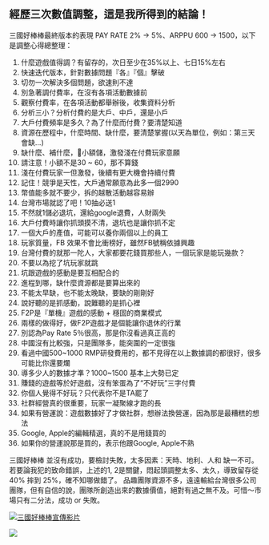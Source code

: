 ## 經歷三次數值調整，這是我所得到的結論！

三國好棒棒最終版本的表現 PAY RATE 2% -> 5%、ARPPU 600 -> 1500，以下是調整心得總整理：

1. 什麼遊戲值得調？有留存的，次日至少在35%以上、七日15%左右 
2. 快速迭代版本，針對數據問題『各』『個』擊破
3. 切勿一次解決多個問題，欲速則不達
4. 別急著調付費率，在沒有各項活動數據前
5. 觀察付費率，在各項活動都舉辦後，收集資料分析
6. 分析三小？分析付費的是大戶、中戶，還是小戶
7. 大戶付費頻率是多久？為了什麼而付費？要清楚知道 
8. 資源在歷程中，什麼時間、缺什麼，要清楚掌握(以天為單位，例如：第三天會缺...) 
9. 缺什麼、補什麼，小額儲，激發淺在付費玩家意願
10. 請注意！小額不是30 ~ 60，那不算錢 
11. 淺在付費玩家一但激發，後續有更大機會持續付費 
12. 記住！競爭是天性，大戶通常願意為此多一個2990 
13. 幣值能多就不要少，拆的越散活動越容易辦 
14. 台灣市場就認了吧！10抽必送1 
15. 不然就1儲必退坑，還給google退費，人財兩失
16. 大戶付費時讓你抓頭摸不清，退坑也是讓你抓不定
17. 一個大戶的產值，可能可以養你兩個以上的員工
18. 玩家質量，FB 效果不會比衝榜好，雖然FB號稱依據興趣
19. 台灣付費的就那一陀人，大家都要花錢買那些人，一個玩家是能玩幾款？
20. 不要以為挖了坑玩家就跳 
21. 坑跟遊戲的感動是要互相配合的
21. 進程到哪，缺什麼資源都是要算出來的
22. 不能太早缺，也不能太晚缺，要缺的剛剛好
23. 說好聽的是抓感動，說難聽的是抓心裡 
24. F2P是『單機』遊戲的感動 + 穩固的商業模式
25. 兩樣的做得好，做F2P遊戲才是個能讓你退休的行業
26. 別認為Pay Rate 5％很高，那是你沒看過真正高的
27. 中國沒有比較強，只是團隊多，能突圍的一定很強
28. 看過中國500~1000 RMP研發費用的，都不見得在以上數據調的都很好，很多可能比你還要爛
29. 導多少人的數據才準？1000~1500 基本上大勢已定
30. 賺錢的遊戲等於好遊戲，沒有笨蛋為了“不好玩”三字付費
31. 你個人覺得不好玩？只代表你不是TA罷了
32. 社群經營真的很重要，玩家一凝聚線才跑的長
33. 如果有營運說：遊戲數據好了才做社群，想辦法換營運，因為那是最糟糕的想法
34. Google, Apple的編輯精選，真的不是用錢買的
35. 如果你的營運說那是買的，表示他跟Google, Apple不熟

三國好棒棒 並沒有成功，要檢討失敗，太多因素：天時、地利、人和 缺一不可。若要論我犯的致命錯誤，上述的1, 2是關鍵，悶起頭調整太多、太久，導致留存從 40% 摔到 25%，確不知哪做錯了。
品趣團隊資源不多，遠遠輸給台灣很多公司團隊，但有自信的說，團隊所創造出來的數據價值，絕對有過之無不及。可惜～市場只有二分法，成功 or 失敗。


[![三國好棒棒宣傳影片](https://img.youtube.com/vi/W-YZ9Tdv3yk/maxresdefault.jpg)](https://www.youtube.com/watch?v=W-YZ9Tdv3yk)


[![](https://img.youtube.com/vi/S2X5O1A-_c4/maxresdefault.jpg)](https://www.youtube.com/watch?v=S2X5O1A-_c4)
